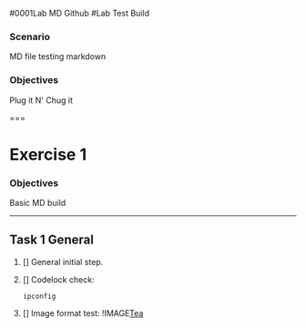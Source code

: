 #0001Lab MD Github
#Lab Test Build 

### Scenario
 MD file testing markdown
 
 ### Objectives
 
Plug it N' Chug it 

===

# Exercise 1

### Objectives 
Basic MD build

---
## Task 1 General

1. [] General  initial step. 
1. [] Codelock check:
  
    ```-CMD
    ipconfig
    ```
    
 1. [] Image format test:
  !IMAGE[Tea](https://1drv.ms/u/s!ApHadmzF3IJ9qE0hj22q5F0hg35S)
